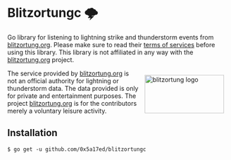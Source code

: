 # Blitzortungc 🌩️

Go library for listening to lightning strike and thunderstorm events from [blitzortung.org]. Please make sure to read their [terms of services] before using this library. This library is not affiliated in any way with the [blitzortung.org] project.

<img style="float: right; margin: 12px;" alt="blitzortung logo" src="https://www.blitzortung.org/en/Menu_Images/Blitzortung_Logo_klein_2014.jpg" width="180" height="87">

The service provided by [blitzortung.org] is not an official authority for lightning or thunderstorm data. The data provided is only for private and entertainment purposes. The project [blitzortung.org] is for the contributors merely a voluntary leisure activity. 

[blitzortung.org]: https://www.blitzortung.org/ "www.blitzortung.org"
[terms of services]: https://www.blitzortung.org/en/contact.php "www.blitzortung.org"


## Installation

```console
$ go get -u github.com/0x5a17ed/blitzortungc
```
